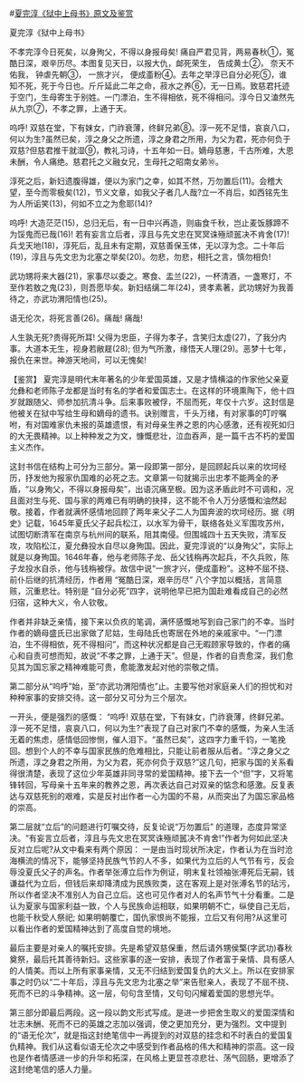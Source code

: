 #[夏完淳《狱中上母书》原文及鉴赏](https://www.vrrw.net/wx/10238.html)

夏完淳《狱中上母书》

不孝完淳今日死矣，以身殉父，不得以身报母矣! 痛自严君见背，两易春秋①，冤酷日深，艰辛历尽。本图复见天日，以报大仇，䘏死荣生， 告成黄土②， 奈天不佑我， 钟虐先朝③， 一旅才兴， 便成齑粉④。去年之举淳已自分必死⑤，谁知不死，死于今日也。斤斤延此二年之命，菽水之养⑥，无一日焉。致慈君托迹于空门，生母寄生于别姓。一门漂泊，生不得相依，死不得相问。淳今日又溘然先从九京⑦，不孝之罪，上通于天。

呜呼! 双慈在堂，下有妹女，门祚衰薄，终鲜兄弟⑧。淳一死不足惜，哀哀八口，何以为生?虽然已矣，淳之身父之所遗，淳之身君之所用，为父为君，死亦何负于双慈?但慈君推干就湿⑨，教礼习诗，十五年如一日。嫡母慈惠，千古所难，大恩未酬，令人痛绝。慈君托之义融女兄，生母托之昭南女弟⑩。

淳死之后，新妇遗腹得雄，便以为家门之幸，如其不然，万勿置后(11)。会稽大望，至今而零极矣(12)，节义文章，如我父子者几人哉?立一不肖后，如西铭先生为人所诟笑(13)，何如不立之为愈耶(14)?

呜呼! 大造茫茫(15)，总归无后，有一日中兴再造，则庙食千秋，岂止麦饭豚蹄不为馁鬼而已哉(16)! 若有妄言立后者，淳且与先文忠在冥冥诛殛顽嚚决不肯舍(17)! 兵戈天地(18)，淳死后，乱且未有定期，双慈善保玉体，无以淳为念。二十年后(19)，淳且与先文忠为北塞之举矣(20)。勿悲，勿悲，相托之言，慎勿相负!

武功甥将来大器(21)，家事尽以委之。寒食、盂兰(22)，一杯清酒，一盏寒灯，不至作若敖之鬼(23)，则吾愿毕矣。新妇结缡二年(24)，贤孝素著，武功甥好为我善待之，亦武功渭阳情也(25)。

语无伦次，将死言善(26)。痛哉! 痛哉!

人生孰无死?贵得死所耳! 父得为忠臣，子得为孝子，含笑归太虚(27)，了我分内事。大道本无生，视身若敝屣(28); 但为气所激，缘悟天人理(29)。恶梦十七年，报仇在来世。神游天地间，可以无愧矣!



【鉴赏】 夏完淳是明代末年著名的少年爱国英雄，又是才情横溢的作家他父亲夏允彝和老师陈子龙都是当时有名的学者和爱国志士。在这样的环境熏陶下，他十四岁就跟随父、师参加抗清斗争。后来事败被俘，不屈而死，年仅十六岁。这封信是他被关在狱中写给生母和嫡母的遗书。诀别赠言，千头万绪，有对家事的叮咛嘱咐，有对国难家仇未报的英雄遗恨，有对母亲生养之恩的内心感激，还有视死如归的大无畏精神。以上种种发之为文，慷慨悲壮，泣血吞声，是一篇千古不朽的爱国主义杰作。

这封书信在结构上可分为三部分。第一段即第一部分，是回顾起兵以来的坎坷经历，抒发他为报家仇国难的必死之志。文章第一句就揭示出忠孝不能两全的矛盾，“以身殉父，不得以身报母矣”，出语沉痛至极。因为这矛盾此时不可调和，况且面对生与死、国与家的两难已有明确的抉择，这不能不令人万分感慨和油然起敬。接着，作者就满怀感情地回顾了两年来父子二人为国奔波的坎坷经历。据《明史》记载，1645年夏氏父子起兵松江，以水军为骨干，联络各处义军围攻苏州，试图切断清军在南京与杭州间的联系，阻其南侵。但围城四十五天失败，清军反攻，攻陷松江，夏允彝投水自尽以身殉国。因此，夏完淳说的“以身殉父”，实际上就是以身殉国。1646年春，他与老师陈子龙、岳父钱栴再次起兵，不久兵败，陈子龙投水自杀，他与钱栴被俘。故信中说“一旅才兴，便成齑粉”。这种不屈不挠、前仆后继的抗清经历，作者用 “冤酷日深，艰辛历尽” 八个字加以概括，言简意赅，沉重悲壮。特别是 “自分必死”四字，说明他早已把为国赴难看成自己的必然归宿，这种大义，令人钦敬。

作者并非缺乏亲情，接下来以负疚的笔调，满怀感慨地写到自己家门的不幸。当时作者的嫡母盛氏已出家做了尼姑，生母陆氏也寄居在外地的亲戚家中。“一门漂泊，生不得相依，死不得相问”，而这种状况都是自己无暇顾家导致的，作者的痛心和自责可想而知，故说“不孝之罪，上通于天”。但是，作者的自责愈深，我们愈见其为国忘家之精神难能可贵，愈能激发起对他的崇敬之情。

第二部分从“呜呼”始，至“亦武功渭阳情也”止。主要写他对家庭亲人们的担忧和对种种家事的安排交待。这一部分又可分为三个层次。

一开头，便是强烈的感慨： “呜呼! 双慈在堂，下有妹女，门祚衰薄，终鲜兄弟。淳一死不足惜，哀哀八口，何以为生?”表现了自己对家门不幸的感慨，为亲人生活无着的焦虑，感情低回惨恻，催人泪下。“虽然已矣”，这四字力重千钧，一笔挽回。想到个人的不幸与国家民族的危难相比，只能让前者服从后者。“淳之身父之所遗，淳之身君之所用，为父为君，死亦何负于双慈?”这几句，把家与国的关系看得很清楚，表现了这位少年英雄非同寻常的爱国精神。接下去一个“但”字，又将笔锋转回，写母亲十五年来的教养之恩，再次表达自己对双亲的惦念和感激。反复表达与双慈死别的艰难，实是反衬出作者一心为国的不易，从而突出了为国忘家品格的崇高。

第二层就“立后”的问题进行叮嘱交待，反复论说“万勿置后” 的道理，态度异常坚决。“有妄言立后者，淳且与先文忠在冥冥诛殛顽嚚决不肯舍!”作者为何如此坚决反对立后呢?从文中看来有两个原因： 一是由当时现状所决定，作者认为在当时沧海横流的情况下，能够坚持民族气节的人不多，如果代为立后的人气节有亏，反会辱没夏氏父子的声名。作者举张溥立后作为例证，明末复社领袖张溥死后无嗣，钱谦益代为立后，但钱后来却降清成为民族败类，这在客观上是对张溥名节的玷污，所以作者坚决不准别人为自己立后。这也可见作者对人的名声节气十分看重。二是认为夏家与国家利益一致，个人与民族命运相联，如果明朝不亡，纵使自己无后，也能千秋受人祭祀; 如果明朝覆亡，国仇家恨尚不能报，立后又有何用?从这里可以看出作者的爱国精神达到了高度自觉的境地。

最后主要是对亲人的嘱托安排。先是希望双慈保重，然后请外甥侯檠(字武功)春秋奠祭，最后托其善待新妇。这些家事的逐一安排，表现了作者富于亲情、具有感人的人情美。而以上所有家事亲情，又无不归结到爱国复仇的大义上。所以在安排家事之时仍以“二十年后，淳且与先文忠为北塞之举”来告慰亲人，表现了不屈不挠、死而不已的斗争精神。这一层，句句含至情，又句句闪耀着爱国的思想光华。

第三部分即最后两段。这一段以韵文形式写成。是进一步把舍生取义的爱国深情和壮志未酬、死而不已的英雄之志加以强调，使之更加充分，更为强烈。文中提到的“语无伦次”，就是指这封绝笔信中一再提到的对双慈的挂念和不时表白的爱国复仇精神。我们从这看似语无伦次之中感受到作者品格的伟大和精神的崇高。这一段也是作者情感进一步的升华和拓深，在风格上更显苍凉悲壮、荡气回肠，更增添了这封绝笔信的感人力量。

